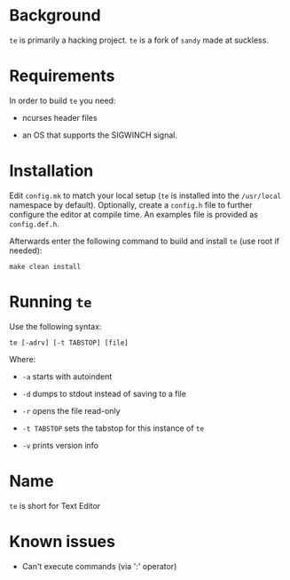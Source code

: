 Background
============
`te` is primarily a hacking project.
`te` is a fork of `sandy` made at suckless.

Requirements
============
In order to build `te` you need: 

- ncurses header files

- an OS that supports the SIGWINCH signal.


Installation
============
Edit `config.mk` to match your local setup (`te` is installed into the
`/usr/local` namespace by default). Optionally, create a `config.h` file to 
further configure the editor at compile time. An examples file is provided as 
`config.def.h`.

Afterwards enter the following command to build and install `te` (use root if
needed):

    make clean install


Running `te`
============
Use the following syntax:

	te [-adrv] [-t TABSTOP] [file]

Where:

- `-a` starts with autoindent

- `-d` dumps to stdout instead of saving to a file

- `-r` opens the file read-only

- `-t TABSTOP` sets the tabstop for this instance of `te`

- `-v` prints version info


Name
============
`te` is short for Text Editor


Known issues
============
- Can't execute commands (via ':' operator) 
